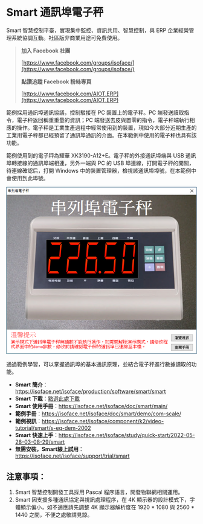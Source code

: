 # Smart 通訊埠電子秤

Smart 智慧控制平臺，實現集中監控、資訊共用、智慧控制，與 ERP 企業經營管理系統協調互動。社區版非商業用途可免費使用。

> **加入 Facebook 社團**
>
> [https://www.facebook.com/groups/isoface/](https://www.facebook.com/groups/isoface/)
> 
> **點讚追蹤 Facebook 粉絲專頁**
> 
> [https://www.facebook.com/AIOT.ERP](https://www.facebook.com/AIOT.ERP)

範例採用通訊埠通訊協議，控制駁接在 PC 裝置上的電子秤。PC 端發送讀取指令，電子秤返回稱重重量的資訊；PC 端發送去皮與置零的指令，電子秤端執行相應的操作。電子秤是工業生產過程中經常使用到的裝置，現如今大部分近期生產的工業用電子秤都已經預留了通訊埠通訊的介面。在本範例中使用的電子秤也具有該功能。

範例使用到的電子秤為耀華 XK3190-A12+E。電子秤的外接通訊埠端與 USB 通訊埠轉接線的通訊埠端相連，另外一端與 PC 的 USB 埠連線，打開電子秤的開關，待連線確認后，打開 Windows 中的裝置管理器，檢視該通訊埠埠號，在本範例中會使用到此埠號。

![](images/20220920165214.png)

通過範例學習，可以掌握通訊埠的基本通訊原理，並結合電子秤進行數據讀取的功能。

* **Smart 簡介**：https://isoface.net/isoface/production/software/smart/smart
* **Smart 下載**：[點選此處下載](https://github.com/isoface-iot/Smart/releases/latest)
* **Smart 使用手冊**：https://isoface.net/isoface/doc/smart/main/
* **範例手冊**：https://isoface.net/isoface/doc/smart/demo/com-scale/
* **範例視訊**：https://isoface.net/isoface/component/k2/video-tutorial/smart/s-eq-dem-2002
* **Smart 快速上手**：https://isoface.net/isoface/study/quick-start/2022-05-28-03-08-29/smart
* **無需安裝，Smart線上試用**：https://isoface.net/isoface/support/trial/smart

## 注意事項：
1. Smart 智慧控制開發工具採用 Pascal 程序語言，開發物聯網相關運用。
2. Smart 因支援多種通訊協定與視訊處理程序，在 4K 顯示器的設計模式下，字體顯示偏小，如不適應請先調整 4K 顯示器解析度在 1920 * 1080 與 2560 * 1440 之間，不便之處敬請見諒。